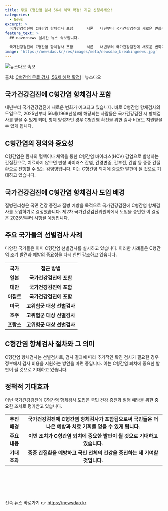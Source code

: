 ```yaml
---
title: 무료 C형간염 검사 56세 혜택 확정! 지금 신청하세요!
categories:
  - News
excerpt: >
  국가건강검진에 C형간염 항체검사 포함      서론   내년부터 국가건강검진에 새로운 변화가 예고되고 있습니…
feature_text: >
  ## navernews 실시간 뉴스 속보입니다.

  국가건강검진에 C형간염 항체검사 포함      서론   내년부터 국가건강검진에 새로운 변화가 예고되고 있습니…
image: 'https://newsdao.kr/res/images/meta/newsdao_breakingnews.jpg'
---
```


![뉴스다오 속보](https://newsdao.kr/res/images/meta/newsdao_breakingnews.jpg)

<p>출처: <a href="https://newsdao.kr/4596" rel="dofollow">C형간염 무료 검사, 56세 혜택 확정!</a> | 뉴스다오</p>

<h2 data-ke-size="size26">국가건강검진에 C형간염 항체검사 포함</h2>
<p data-ke-size="size16">내년부터 국가건강검진에 새로운 변화가 예고되고 있습니다. 바로 C형간염 항체검사의 도입으로, 2025년부터 56세(1968년생)에 해당되는 사람들은 국가건강검진 시 항체검사를 받을 수 있게 되며, 항체 양성자인 경우 C형간염 확진을 위한 검사 비용도 지원받을 수 있게 됩니다.</p>

<h2 data-ke-size="size26">C형간염의 정의와 중요성</h2>
<p data-ke-size="size16">C형간염은 환자의 혈액이나 체액을 통한 C형간염 바이러스(HCV) 감염으로 발생하는 간질환으로, 치료하지 않으면 만성 바이러스 간염, 간경변증, 간부전, 간암 등 중증 간질환으로 진행할 수 있는 감염병입니다. 이는 C형간염 퇴치에 중요한 발판이 될 것으로 기대하고 있습니다.</p>

<h2 data-ke-size="size26">국가건강검진에 C형간염 항체검사 도입 배경</h2>
<p data-ke-size="size16">질병관리청은 국민 건강 증진과 질병 예방을 목적으로 국가건강검진에 C형간염 항체검사를 도입하기로 결정했습니다. 제2차 국가건강검진위원회에서 도입을 승인한 이 결정은 2025년부터 시행될 예정입니다.</p>

<h2 data-ke-size="size26">주요 국가들의 선별검사 사례</h2>
<p data-ke-size="size16">다양한 국가들은 이미 C형간염 선별검사를 실시하고 있습니다. 이러한 사례들은 C형간염 조기 발견과 예방의 중요성을 다시 한번 강조하고 있습니다.</p>

<table>
	<tr>
		<th>국가</th>
		<th>접근 방법</th>
	</tr>
	<tr>
		<td style="text-align: center; height: 17px;"><b>일본</b></td>
		<td style="text-align: center; height: 17px;"><b>국가건강검진에 포함</b></td>
	</tr>
	<tr>
		<td style="text-align: center; height: 17px;"><b>대만</b></td>
		<td style="text-align: center; height: 17px;"><b>국가건강검진에 포함</b></td>
	</tr>
	<tr>
		<td style="text-align: center; height: 17px;"><b>이집트</b></td>
		<td style="text-align: center; height: 17px;"><b>국가건강검진에 포함</b></td>
	</tr>
	<tr>
		<td style="text-align: center; height: 17px;"><b>미국</b></td>
		<td style="text-align: center; height: 17px;"><b>고위험군 대상 선별검사</b></td>
	</tr>
	<tr>
		<td style="text-align: center; height: 17px;"><b>호주</b></td>
		<td style="text-align: center; height: 17px;"><b>고위험군 대상 선별검사</b></td>
	</tr>
	<tr>
		<td style="text-align: center; height: 17px;"><b>프랑스</b></td>
		<td style="text-align: center; height: 17px;"><b>고위험군 대상 선별검사</b></td>
	</tr>
</table>

<h2 data-ke-size="size26">C형간염 항체검사 절차와 그 의미</h2>
<p data-ke-size="size16">C형간염 항체검사는 선별검사로, 검사 결과에 따라 추가적인 확진 검사가 필요한 경우 정부에서 검사 비용을 지원하는 방안을 마련 중입니다. 이는 C형간염 퇴치에 중요한 발판이 될 것으로 기대하고 있습니다.</p>

<h2 data-ke-size="size26">정책적 기대효과</h2>
<p data-ke-size="size16">이번 국가건강검진에 C형간염 항체검사 도입은 국민 건강 증진과 질병 예방을 위한 중요한 조치로 평가받고 있습니다.</p>

<table>
	<tr>
		<td style="text-align: center; height: 17px;"><b>추진 배경</b></td>
		<td style="text-align: center; height: 17px;"><b>국가건강검진에 C형간염 항체검사가 포함됨으로써 국민들은 더 나은 예방과 치료 기회를 얻을 수 있게 됩니다.</b></td>
	</tr>
	<tr>
		<td style="text-align: center; height: 17px;"><b>주요 내용</b></td>
		<td style="text-align: center; height: 17px;"><b>이번 조치가 C형간염 퇴치에 중요한 발판이 될 것으로 기대하고 있습니다.</b></td>
	</tr>
	<tr>
		<td style="text-align: center; height: 17px;"><b>기대 효과</b></td>
		<td style="text-align: center; height: 17px;"><b>중증 간질환을 예방하고 국민 전체의 건강을 증진하는 데 기여할 것입니다.</b></td>
	</tr>
</table>

<p data-ke-size="size16">&nbsp;</p>
<p data-ke-size="size16">&nbsp;</p>
<p data-ke-size="size16">&nbsp;</p> 

신속 뉴스 바로가기 👉 <a href="https://newsdao.kr" rel="dofollow">https://newsdao.kr</a>



